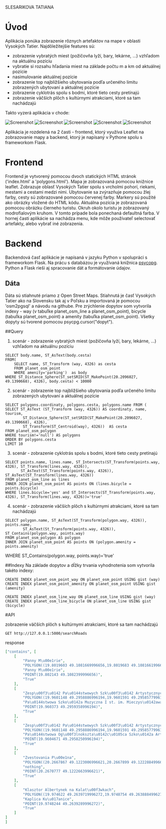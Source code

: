 SLESARIKOVA TATIANA
# Úvod
Aplikácia ponúka zobrazenie rôznych artefaktov na mape v oblasti Vysokých Tatier. Najdôležitejšie features sú:
- zobrazenie vybratých miest (požičovňa lyží, bary, lekárne, ...) vzhľadom na aktuálnu pozíciu
- vybratie si rozsahu hľadania miest na základe počtu m a km od aktuálnej pozície
- nasimulovanie aktuálnej pozície
- zobrazenie top najbližšieho ubytovania podľa určeného limitu zobrazených ubytovaní a aktuálnej pozície
- zobrazenie cyklotrás spolu s bodmi, ktoré tieto cesty pretínajú
- zobrazenie väčších plôch s kultúrnymi atrakciami, ktoré sa tam nachádzajú 

Takto vyzerá aplikácia v chode:

![Screenshot](screenshot.png)
![Screenshot](screen.png)
![Screenshot](screen2.png)
![Screenshot](screen1.png)
![Screenshot](screen3.png)

Aplikácia je rozdelená na 2 časti - frontend, ktorý využíva Leaflet na zobrazovanie mapy a backend, ktorý je napísaný v Pythone spolu s frameworkom Flask. 

# Frontend
Frontend je vytvorený pomocou dvoch statických HTML stránok ('index.html' a 'polygons.html'). Mapa je zobrazovaná pomocou knižnice leaflet. Zobrazuje oblasť Vysokých Tatier spolu s vrcholmi pohorí, riekami, mestami a cestami medzi nimi. Ubytovanie sa zvýrazňuje pomocou žlej farby, cesty sú zobrazované pomocou červenej farby. Markery sú použité ako obrázky vložené do HTML kódu. Aktuálna pozícia je zobrazovaná pomocou obrázku čierneho turistu. Okruh okolo turistu je zobrazovaný modrofialovým kruhom. V tomto prípade bola ponechaná defaultná farba. V hornej časti aplikácie sa nachádza menu, kde môže používateľ selectovať artefakty, alebo vybrať iné zobrazenia.

# Backend

Backendová časť aplikácie je napísaná v jazyku Python v spolupráci s frameworkom Flask. Na prácu s databázou je využívaná knižnica [psycopg](http://initd.org/psycopg/docs/index.html). Python a Flask rieši aj spracovanie dát a formátovanie údajov.

## Dáta

Dáta sú stiahnuté priamo z Open Street Maps. Stiahnutá je časť Vysokých Tatier ako na Slovensku tak aj v Poľsku a importovaná je pomocou 'osm2pgsql' a návodu na githube. Pre zrýchlenie dopytov som vytvorila indexy - way (v tabuľke planet_osm_line a planet_osm_point), bicycle (tabuľka planet_osm_point) a amenity (tabuľka planet_osm_point). Všetky dopyty sú tvorené pomocou psycpg.cursor("dopyt").

##Query
1. scenár - zobrazenie vybratých miest (požičovňa lyží, bary, lekárne, ...) vzhľadom na aktuálnu pozíciu
```postgres
SELECT body.name, ST_AsText(body.cesta)
FROM(
	SELECT name, ST_Transform (way, 4326) as cesta 
	FROM planet_osm_point 
	WHERE amenity='parking')  as body
WHERE ST_Distance_Sphere(ST_setSRID(ST_MakePoint(20.2096027, 49.1390668), 4326), body.cesta) < 10000
```

2. scenár - zobrazenie top najbližšieho ubytovania podľa určeného limitu zobrazených ubytovaní a aktuálnej pozície
```postgres
SELECT polygons.coordinaty, polygons.cesta, polygons.name FROM (
SELECT ST_AsText (ST_Transform (way, 4326)) AS coordinaty, name, tourism, 
  		ST_Distance_Sphere(ST_setSRID(ST_MakePoint(20.2096027, 49.1390668), 4326), 
  		ST_Transform(ST_Centroid(way), 4326))  AS cesta
FROM planet_osm_polygon
WHERE tourism!='null') AS polygons
ORDER BY polygons.cesta
LIMIT 10
```

3. scenár - zobrazenie cyklotrás spolu s bodmi, ktoré tieto cesty pretínajú
```postgres
SELECT points.name, lines.name, ST_Intersects(ST_Transform(points.way, 4326), ST_Transform(lines.way, 4326)), 
       ST_AsText(ST_Transform(points.way, 4326)), ST_AsText(ST_Transform(lines.way, 4326)) 
FROM planet_osm_line as lines 
INNER JOIN planet_osm_point AS points ON (lines.bicycle = points.bicycle)
WHERE lines.bicycle='yes' and ST_Intersects(ST_Transform(points.way, 4326), ST_Transform(lines.way, 4326))='true'
```
4. scenár - zobrazenie väčších plôch s kultúrnymi atrakciami, ktoré sa tam nachádzajú
```postgres
SELECT polygon.name, ST_AsText(ST_Transform(polygon.way, 4326)), points.name,
		ST_AsText(St_Transform(points.way, 4326)), ST_Contains(polygon.way, points.way)
FROM planet_osm_polygon AS polygon
INNER JOIN planet_osm_point AS points ON (polygon.amenity = points.amenity)
```
WHERE ST_Contains(polygon.way, points.way)='true'

##Indexy
Na základe dopytov a dĺžky trvania vyhodnotenia som vytvorila takéto indexy:

```postgres
CREATE INDEX planet_osm_point_way ON planet_osm_point USING gist (way)
CREATE INDEX planet_osm_point_amenity ON planet_osm_point USING gist (amenity)

CREATE INDEX planet_osm_line_way ON planet_osm_line USING gist (way)
CREATE INDEX planet_osm_line_bicycle ON planet_osm_line USING gist (bicycle)
```

#API

zobrazenie väčších plôch s kultúrnymi atrakciami, ktoré sa tam nachádzajú
```
GET http://127.0.0.1:5000/searchRoads
```
response

```json
["contains", [
	[
		"Panny M\u00e1rie", 
		"POLYGON((19.8019603 49.1081669996656,19.8019683 49.1081661996656,19.8019704 49.1081741996656,19.8020468 49.1081684996656,19.8020345 49.1080969996656,19.8021448 49.1080871996656,19.8021574 49.1081585996656,19.8022257 49.1081524996656,19.8022372 49.1081417996656,19.8022444 49.1081442996656,19.8022321 49.1081561996656,19.8022457 49.1081995996656,19.8022964 49.1081926996656,19.8022923 49.1081801996656,19.802301 49.1081794996656,19.8023045 49.1081907996656,19.8023585 49.1081829996656,19.8023632 49.1081719996656,19.8023713 49.1081733996656,19.8023663 49.1081844996656,19.8023989 49.1081993996656,19.8024136 49.1081932996656,19.8024188 49.1081979996656,19.802403 49.1082051996656,19.8024121 49.1082291996656,19.8024297 49.1082299996656,19.8024287 49.1082355996656,19.8024112 49.1082348996656,19.8023907 49.1082598996656,19.8024032 49.1082683996656,19.8023963 49.1082725996656,19.8023815 49.1082617996656,19.8023546 49.1082650996655,19.8023865 49.1083092996655,19.8023745 49.1083144996655,19.8023686 49.1083050996655,19.80231 49.1083228996655,19.8023166 49.1083321996655,19.802304 49.1083361996655,19.802273 49.1082930996655,19.8022609 49.1082959996656,19.8022577 49.1082879996655,19.8022278 49.1082922996656,19.8022443 49.1083391996656,19.8022352 49.1083409996655,19.8022183 49.1082941996656,19.8021917 49.1082974996656,19.8021941 49.1083054996656,19.8021741 49.1083079996655,19.8021724 49.1083000996655,19.8021154 49.1083053996655,19.8021172 49.1083122996655,19.8020947 49.1083146996655,19.8020936 49.1083078996655,19.8020362 49.1083132996655,19.8020364 49.1083189996655,19.8020111 49.1083201996655,19.8020147 49.1083304996655,19.8020004 49.1083332996655,19.8019603 49.1081669996656))", 
		"Panny M\u00e1rie", 
		"POINT(19.802143 49.1082399996656)", 
		"True"
	], 
	[
		"Zesp\u00f3\u0142 Pa\u0144stwowych Szk\u00f3\u0142 Artystycznych", 
		"POLYGON((19.9601148 49.2958886996194,19.9601591 49.2958577996194,19.9602227 49.2957884996194,19.9603681 49.2956481996194,19.9606895 49.2958314996194,19.9603485 49.2960808996193,19.9602239 49.2960131996193,19.9601815 49.2959838996194,19.9601633 49.2959292996194,19.9601148 49.2958886996194))", 
		"Pa\u0144stwowa Szko\u0142a Muzyczna I st. im. Mieczys\u0142awa Kar\u0142owicza", 
		"POINT(19.960373 49.2959358996194)", 
		"True"
	], 
	[
		"Zesp\u00f3\u0142 Pa\u0144stwowych Szk\u00f3\u0142 Artystycznych", 
		"POLYGON((19.9601148 49.2958886996194,19.9601591 49.2958577996194,19.9602227 49.2957884996194,19.9603681 49.2956481996194,19.9606895 49.2958314996194,19.9603485 49.2960808996193,19.9602239 49.2960131996193,19.9601815 49.2959838996194,19.9601633 49.2959292996194,19.9601148 49.2958886996194))", 
		"Pa\u0144stwowa Og\u00f3lnokszta\u0142c\u0105ca Szko\u0142a Artystyczna", 
		"POINT(19.9604671 49.2958250996194)", 
		"True"
	], 
	[
		"Zvestovania P\u00e1na", 
		"POLYGON((20.2667867 49.1223006996621,20.2667899 49.1222884996621,20.2668266 49.1222921996621,20.2668673 49.1222835996621,20.2668568 49.1222652996621,20.266905 49.1222524996621,20.2668881 49.1222246996621,20.2669268 49.1222149996621,20.2669437 49.1222426996621,20.2670251 49.1222210996621,20.26703 49.1222302996621,20.2671088 49.1222097996621,20.2671598 49.1222894996621,20.2670682 49.1223117996621,20.2670604 49.1222990996621,20.2669057 49.1223402996621,20.266896 49.1223240996621,20.2668521 49.1223359996621,20.2668408 49.1223501996621,20.2668278 49.1223461996621,20.266838 49.1223297996621,20.2668209 49.1223032996621,20.2667867 49.1223006996621))", 
		"nothing", 
		"POINT(20.2670777 49.1222663996621)", 
		"True"
	], 
	[
		"Klasztor Albertynek na Kalat\u00f3wkach", 
		"POLYGON((19.974622 49.2639719996272,19.9748754 49.2638884996272,19.9748884 49.2639052996272,19.9749646 49.2638802996272,19.9748332 49.2637094996273,19.9748055 49.2637185996273,19.9747384 49.2636315996273,19.9747645 49.2636229996273,19.9747423 49.2635941996273,19.9749425 49.2635281996273,19.9749595 49.2635500996273,19.9749903 49.2635398996273,19.975094 49.2636746996273,19.9749448 49.2637238996273,19.9750626 49.2638799996272,19.9751263 49.2638589996272,19.9751646 49.2639086996272,19.9749866 49.2639672996272,19.9749574 49.2639291996272,19.9746636 49.2640259996272,19.974622 49.2639719996272))", 
		"Kaplica Ku\u017anice", 
		"POINT(19.9748244 49.2639289996272)", 
		"True"
	]
]
]
```

